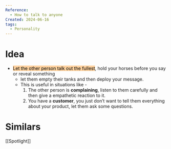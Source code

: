 ```yaml
---
Reference:
  - How to talk to anyone
Created: 2024-06-16
tags:
  - Personality
---
```

# Idea

* <mark style="background: #FFB86CA6;">Let the other person talk out the fullest</mark>, hold your horses before you say or reveal something
	* let them empty their tanks and then deploy your message. 
	* This is useful in situations like -
		1. The other person is **complaining**, listen to them carefully and then give a empathetic reaction to it.
		2. You have a **customer**, you just don’t want to tell them everything about your product, let them ask some questions.
# Similars

[[Spotlight]]
